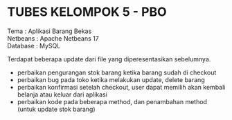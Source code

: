 # TUBES KELOMPOK 5 - PBO
Tema : Aplikasi Barang Bekas<br>
Netbeans : Apache Netbeans 17<br>
Database : MySQL<br>

Terdapat beberapa update dari file yang diperesentasikan sebelumnya.<br>
- perbaikan pengurangan stok barang ketika barang sudah di checkout
- perbaikan bug pada toko ketika melakukan update, delete barang
- perbaikan konfirmasi setelah checkout, user dapat memilih akan kembali belanja atau keluar dari aplikasi
- perbaikan kode pada beberapa method, dan penambahan method (untuk update stok barang)
